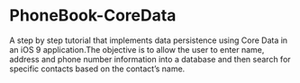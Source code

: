 # PhoneBook-CoreData
A step by step tutorial that implements data persistence using Core Data in an iOS 9 application.The objective is to allow the user to enter name, address and phone number information into a database and then search for specific contacts based on the contact’s name.
